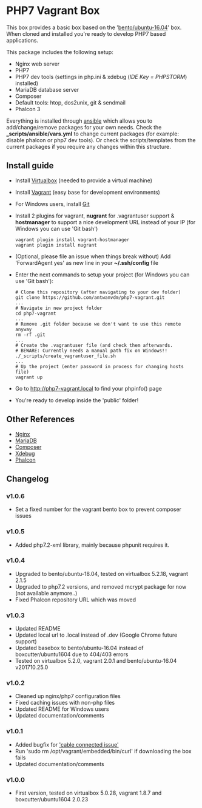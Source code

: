 # PHP7 Vagrant Box
This box provides a basic box based on the 
'[bento/ubuntu-16.04](https://app.vagrantup.com/bento/boxes/ubuntu-16.04)' box.
When cloned and installed you're ready to develop PHP7 based applications.

This package includes the following setup:

* Nginx web server
* PHP7
* PHP7 dev tools (settings in php.ini & xdebug (*IDE Key = PHPSTORM*) installed)
* MariaDB database server
* Composer
* Default tools: htop, dos2unix, git & sendmail
* Phalcon 3

Everything is installed through [ansible](https://www.ansible.com/) which allows you to 
add/change/remove packages for your own needs. Check the **_scripts/ansible/vars.yml** to 
change current packages (for example: disable phalcon or php7 dev tools). Or check the 
scripts/templates from the current packages if you require any changes within this structure.

## Install guide
* Install [Virtualbox](https://www.virtualbox.org/wiki/Downloads) (needed to provide a 
virtual machine)
* Install [Vagrant](https://www.vagrantup.com/) (easy base for development environments)
* For Windows users, install [Git](https://git-scm.com/download/win)
* Install 2 plugins for vagrant, **nugrant** for .vagrantuser support & **hostmanager** to 
support a nice development URL instead of your IP (for Windows you can use 'Git bash')

    ```
    vagrant plugin install vagrant-hostmanager
    vagrant plugin install nugrant
    ```

* (Optional, please file an issue when things break without) Add 'ForwardAgent yes' as new 
line in your **~/.ssh/config** file
* Enter the next commands to setup your project (for Windows you can use 'Git bash'):

    ```
    # Clone this repository (after navigating to your dev folder)
    git clone https://github.com/antwanvdm/php7-vagrant.git
    ...
    # Navigate in new project folder
    cd php7-vagrant
    ...
    # Remove .git folder because we don't want to use this remote anyway
    rm -rf .git
    ...
    # Create the .vagrantuser file (and check them afterwards.
    # BEWARE: Currently needs a manual path fix on Windows!!
    ./_scripts/create_vagrantuser_file.sh
    ...
    # Up the project (enter password in process for changing hosts file)
    vagrant up
    ```

* Go to http://php7-vagrant.local to find your phpinfo() page
* You're ready to develop inside the 'public' folder!

## Other References
* [Nginx](https://www.nginx.com/resources/wiki/)
* [MariaDB](https://mariadb.org/)
* [Composer](https://getcomposer.org/)
* [Xdebug](https://xdebug.org/)
* [Phalcon](https://phalconphp.com/en/)

## Changelog
### v1.0.6
* Set a fixed number for the vagrant bento box to prevent composer issues

### v1.0.5
* Added php7.2-xml library, mainly because phpunit requires it.

### v1.0.4
* Upgraded to bento/ubuntu-18.04, tested on virtualbox 5.2.18, vagrant 2.1.5
* Upgraded to php7.2 versions, and removed mcrypt package for now (not available anymore..)
* Fixed Phalcon repository URL which was moved

### v1.0.3
* Updated README
* Updated local url to .local instead of .dev (Google Chrome future support)
* Updated basebox to bento/ubuntu-16.04 instead of boxcutter/ubuntu1604 due to 404/403 errors
* Tested on virtualbox 5.2.0, vagrant 2.0.1 and bento/ubuntu-16.04 v201710.25.0

### v1.0.2
* Cleaned up nginx/php7 configuration files
* Fixed caching issues with non-php files
* Updated README for Windows users
* Updated documentation/comments

### v1.0.1
* Added bugfix for ['cable connected issue'](https://lists.debian.org/debian-cloud/2016/09/msg00051.html)
* Run 'sudo rm /opt/vagrant/embedded/bin/curl' if downloading the box fails
* Updated documentation/comments

### v1.0.0
* First version, tested on virtualbox 5.0.28, vagrant 1.8.7 and boxcutter/ubuntu1604 2.0.23
